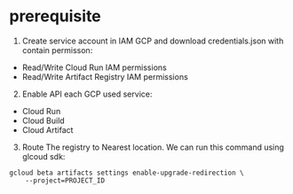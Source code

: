 # prerequisite

1. Create service account in IAM GCP and download credentials.json with contain permisson:
* Read/Write Cloud Run IAM permissions
* Read/Write Artifact Registry IAM permissions

2. Enable API each GCP used service:
* Cloud Run
* Cloud Build
* Cloud Artifact

3. Route The registry to Nearest location. We can run this command using glcoud sdk:
```console
gcloud beta artifacts settings enable-upgrade-redirection \
    --project=PROJECT_ID
```
